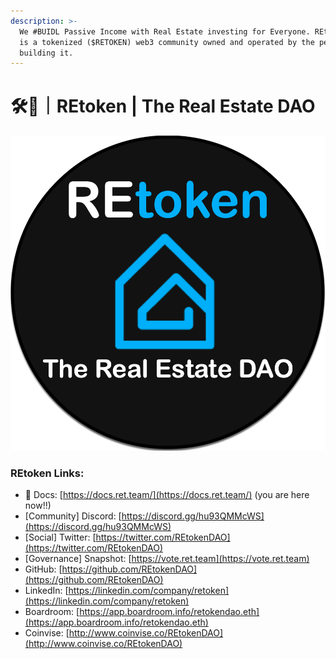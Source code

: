 ```yaml
---
description: >-
  We #BUIDL Passive Income with Real Estate investing for Everyone. REtoken DAO
  is a tokenized ($RETOKEN) web3 community owned and operated by the people
  building it.
---
```


# 🛠🏡｜REtoken | The Real Estate DAO

<img src=".gitbook/assets/logo_REtokenDAO.png" alt="" data-size="original">

### REtoken Links:

* :notebook: Docs: [https://docs.ret.team/](https://docs.ret.team/) (you are here now!!)
* \[Community] Discord: [https://discord.gg/hu93QMMcWS](https://discord.gg/hu93QMMcWS)
* \[Social] Twitter: [https://twitter.com/REtokenDAO](https://twitter.com/REtokenDAO)
* \[Governance] Snapshot: [https://vote.ret.team](https://vote.ret.team)
* GitHub: [https://github.com/REtokenDAO](https://github.com/REtokenDAO)
* LinkedIn: [https://linkedin.com/company/retoken](https://linkedin.com/company/retoken)
* Boardroom: [https://app.boardroom.info/retokendao.eth](https://app.boardroom.info/retokendao.eth)
* Coinvise: [http://www.coinvise.co/REtokenDAO](http://www.coinvise.co/REtokenDAO)

